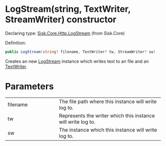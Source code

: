 <!--

Copyrights 2023 Sisk Framework - CypherPotato
Published under MIT license

!!! DO NOT EDIT THIS FILE !!!
This file was generated by a tool in the Sisk package. To edit the information in this documentation,
edit the XML documentation present in the Sisk source code.

-->


# LogStream(string, TextWriter, StreamWriter) constructor

Declaring type: [Sisk.Core.Http.LogStream](/read?q=/contents/spec/Sisk.Core.Http.LogStream.md) (from Sisk.Core)


Definition:

```cs
public LogStream(string? filename, TextWriter? tw, StreamWriter? sw)
```

Creates an new <a href="/read?q=/contents/spec/Sisk.Core.Http.LogStream.md">LogStream</a> instance which writes text to an file and an <a href="/read?q=/contents/spec/Sisk.Core.Http.LogStream.md">TextWriter</a>.


# Parameters

<table>
    <tbody>
<tr>
    <td width="33%">filename</td>
    <td>The file path where this instance will write log to.</td>
</tr>
<tr>
    <td width="33%">tw</td>
    <td>Represents the writer which this instance will write log to.</td>
</tr>
<tr>
    <td width="33%">sw</td>
    <td>The  instance which this instance will write log to.</td>
</tr>
    </tbody>
</table>
